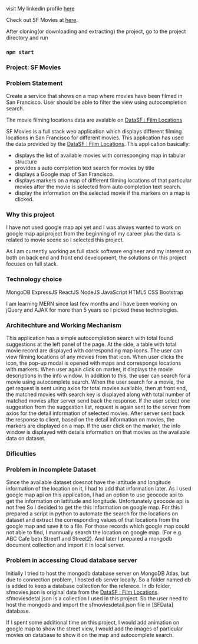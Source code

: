 visit My linkedin profile [here](https://www.linkedin.com/in/saroj-shakya)

Check out SF Movies at [here](http://shakyasaroj.com.np).

After cloning(or downloading and extracting) the project, go to the project directory and run

### `npm start`

### Project: SF Movies

### Problem Statement

Create a service that shows on a map where movies have been filmed in San Francisco. User should be able to filter the view using autocompletion search.

The movie filming locations data are avalable on [DataSF : Film Locations](https://data.sfgov.org/Culture-and-Recreation/Film-Locations-in-San-Francisco/yitu-d5am)

SF Movies is a full stack web application which displays different filming locations in San Francisco for different movies. This application has used the data provided by the [DataSF : Film Locations](https://data.sfgov.org/Culture-and-Recreation/Film-Locations-in-San-Francisco/yitu-d5am). This application basically:

- displays the list of available movies with corresponging map in tabular structure
- provides a auto completion text search for movies by title
- displays a Google map of San Francisco.
- displays markers on a map of different filming locations of that particular movies after the movie is selected from auto completion text search.
- display the information on the selected movie if the markers on a map is clicked.

### Why this project

I have not used google map api yet and I was always wanted to work on google map api project from the beginning of my career plus the data is related to movie scene so I selected this project.

As I am currently working as full stack software engineer and my interest on both on back end and front end development, the solutions on this project focuses on full stack.

### Technology choice

MongoDB
ExpressJS
ReactJS
NodeJS
JavaScript
HTML5
CSS
Bootstrap

I am learning MERN since last few months and I have been working on jQuery and AJAX for more than 5 years so I picked these technologies.

### Architechture and Working Mechanism

This application has a simple autocompletion search with total found suggestions at the left panel of the page. At the side, a table with total movie record are displayed with corresponding map icons. The user can view filming locations of any movies from that icon. When user clicks the icon, the pop-up modal is opened with maps and correspongs locations with markers. When user again click on marker, it displays the movie descriptions in the info window.
In addition to this, the user can search for a movie using autocomplete search. When the user search for a movie, the get request is sent using axios for total movies available, then at front end, the matched movies with search key is displayed along with total number of matched movies after server send back the response. If the user select one suggestion from the suggestion list, request is again sent to the server from axios for the detail information of selected movies. After server sent back the response to client, based on the detail information on movies, the markers are displayed on a map. If the user click on the marker, the info window is displayed with details information on that movies as the available data on dataset.

### Dificulties

### Problem in Incomplete Dataset

Since the available dataset doesnot have the lattitude and longitude information of the location on it, I had to add that information later. As I used google map api on this application, I had an option to use geocode api to get the information on lattitude and longitude. Unfortunately geocode api is not free So I decided to get the this information on google map. For this I prepared a script in python to automate the search for the locations on dataset and extract the corresponding values of that locations from the google map and save it to a file. For those records which google map could not able to find, I mannually search the location on google map. (For e.g. ABC Cafe betn Street1 and Street2). And later I prepared a mongodb document collection and import it in local server.

### Problem in accessing Cloud database server

Initially I tried to host the mongodb database server on MongoDB Atlas, but due to connection problem, I hosted db server locally. So a folder named db is added to keep a database collection for the referece. In db folder, sfmovies.json is original data from the [DataSF : Film Locations](https://data.sfgov.org/Culture-and-Recreation/Film-Locations-in-San-Francisco/yitu-d5am). sfmoviesdetal.json is a collection I used in this project. So the user need to host the mongodb and import the sfmoviesdetail.json file in [SFData] database.

If I spent some additional time on this project, I would add animation on google map to show the street view, I would add the images of particular movies on database to show it on the map and autocomplete search.
